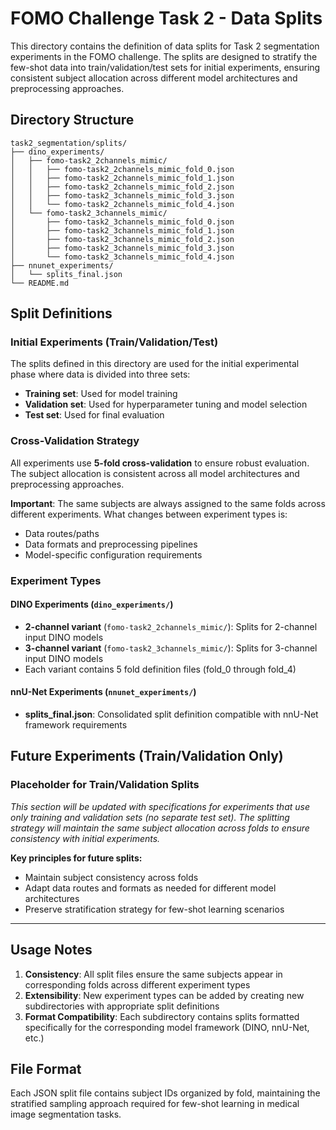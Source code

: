 # FOMO Challenge Task 2 - Data Splits

This directory contains the definition of data splits for Task 2 segmentation experiments in the FOMO challenge. The splits are designed to stratify the few-shot data into train/validation/test sets for initial experiments, ensuring consistent subject allocation across different model architectures and preprocessing approaches.

## Directory Structure

```
task2_segmentation/splits/
├── dino_experiments/
│   ├── fomo-task2_2channels_mimic/
│   │   ├── fomo-task2_2channels_mimic_fold_0.json
│   │   ├── fomo-task2_2channels_mimic_fold_1.json
│   │   ├── fomo-task2_2channels_mimic_fold_2.json
│   │   ├── fomo-task2_3channels_mimic_fold_3.json
│   │   └── fomo-task2_2channels_mimic_fold_4.json
│   └── fomo-task2_3channels_mimic/
│       ├── fomo-task2_3channels_mimic_fold_0.json
│       ├── fomo-task2_3channels_mimic_fold_1.json
│       ├── fomo-task2_3channels_mimic_fold_2.json
│       ├── fomo-task2_3channels_mimic_fold_3.json
│       └── fomo-task2_3channels_mimic_fold_4.json
├── nnunet_experiments/
│   └── splits_final.json
└── README.md
```

## Split Definitions

### Initial Experiments (Train/Validation/Test)

The splits defined in this directory are used for the initial experimental phase where data is divided into three sets:
- **Training set**: Used for model training
- **Validation set**: Used for hyperparameter tuning and model selection
- **Test set**: Used for final evaluation

### Cross-Validation Strategy

All experiments use **5-fold cross-validation** to ensure robust evaluation. The subject allocation is consistent across all model architectures and preprocessing approaches.

**Important**: The same subjects are always assigned to the same folds across different experiments. What changes between experiment types is:
- Data routes/paths
- Data formats and preprocessing pipelines
- Model-specific configuration requirements

### Experiment Types

#### DINO Experiments (`dino_experiments/`)
- **2-channel variant** (`fomo-task2_2channels_mimic/`): Splits for 2-channel input DINO models
- **3-channel variant** (`fomo-task2_3channels_mimic/`): Splits for 3-channel input DINO models
- Each variant contains 5 fold definition files (fold_0 through fold_4)

#### nnU-Net Experiments (`nnunet_experiments/`)
- **splits_final.json**: Consolidated split definition compatible with nnU-Net framework requirements

## Future Experiments (Train/Validation Only)

<!-- TODO: Add specification for splitting when only train and validation sets are employed -->

### Placeholder for Train/Validation Splits

*This section will be updated with specifications for experiments that use only training and validation sets (no separate test set). The splitting strategy will maintain the same subject allocation across folds to ensure consistency with initial experiments.*

**Key principles for future splits:**
- Maintain subject consistency across folds
- Adapt data routes and formats as needed for different model architectures
- Preserve stratification strategy for few-shot learning scenarios

---

## Usage Notes

1. **Consistency**: All split files ensure the same subjects appear in corresponding folds across different experiment types
2. **Extensibility**: New experiment types can be added by creating new subdirectories with appropriate split definitions
3. **Format Compatibility**: Each subdirectory contains splits formatted specifically for the corresponding model framework (DINO, nnU-Net, etc.)

## File Format

Each JSON split file contains subject IDs organized by fold, maintaining the stratified sampling approach required for few-shot learning in medical image segmentation tasks.